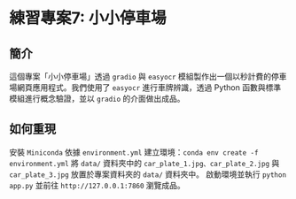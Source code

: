 
# 練習專案7: 小小停車場

## 簡介
這個專案「小小停車場」透過 `gradio` 與 `easyocr` 模組製作出一個以秒計費的停車場網頁應用程式。我們使用了 `easyocr` 進行車牌辨識，透過 Python 函數與標準模組進行概念驗證，並以 `gradio` 的介面做出成品。


## 如何重現
安裝 `Miniconda`
依據 `environment.yml` 建立環境：`conda env create -f environment.yml`
將 `data/` 資料夾中的 `car_plate_1.jpg、car_plate_2.jpg` 與 `car_plate_3.jpg` 放置於專案資料夾的 `data/` 資料夾中。
啟動環境並執行 `python app.py` 並前往 `http://127.0.0.1:7860` 瀏覽成品。